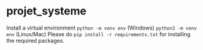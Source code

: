 # projet_systeme
Install a virtual environment ```python -m venv env``` (Windows) ```python3 -m venv env``` (Linux/Mac)
Please do ```pip install -r requirements.txt``` for installing the required packages.
